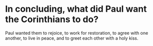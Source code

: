 # In concluding, what did Paul want the Corinthians to do?

Paul wanted them to rejoice, to work for restoration, to agree with one another, to live in peace, and to greet each other with a holy kiss.
